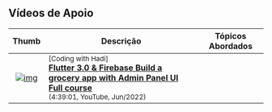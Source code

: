


## Vídeos de Apoio

| Thumb | Descrição | Tópicos Abordados |
| :-: | --- | --- |
| [![img](https://img.youtube.com/vi/5YniYoLq3EI/default.jpg)](https://www.youtube.com/watch?v=5YniYoLq3EI) | <sup>[Coding with Hadi]</sup><br>[__Flutter 3.0 & Firebase Build a grocery app with Admin Panel UI Full course__](https://www.youtube.com/watch?v=5YniYoLq3EI)<br><sub>(4:39:01, YouTube, Jun/2022)</sub> | 

&nbsp;
